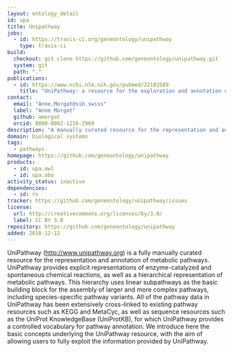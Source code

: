 ```yaml
---
layout: ontology_detail
id: upa
title: Unipathway
jobs:
  - id: https://travis-ci.org/geneontology/unipathway
    type: travis-ci
build:
  checkout: git clone https://github.com/geneontology/unipathway.git
  system: git
  path: "."
publications:
  - id: https://www.ncbi.nlm.nih.gov/pubmed/22102589
    title: "UniPathway: a resource for the exploration and annotation of metabolic pathways"
contact:
  email: "Anne.Morgat@sib.swiss"
  label: "Anne Morgat"
  github: amorgat
  orcid: 0000-0002-1216-2969
description: "A manually curated resource for the representation and annotation of metabolic pathways"
domain: biological systems
tags:
  - pathways
homepage: https://github.com/geneontology/unipathway
products:
  - id: upa.owl
  - id: upa.obo
activity_status: inactive
dependencies:
  - id: ro
tracker: https://github.com/geneontology/unipathway/issues
license:
  url: http://creativecommons.org/licenses/by/3.0/
  label: CC BY 3.0
repository: https://github.com/geneontology/unipathway
added: 2018-12-12
---
```


UniPathway (http://www.unipathway.org) is a fully manually curated resource for the representation and annotation of metabolic pathways. UniPathway provides explicit representations of enzyme-catalyzed and spontaneous chemical reactions, as well as a hierarchical representation of metabolic pathways. This hierarchy uses linear subpathways as the basic building block for the assembly of larger and more complex pathways, including species-specific pathway variants. All of the pathway data in UniPathway has been extensively cross-linked to existing pathway resources such as KEGG and MetaCyc, as well as sequence resources such as the UniProt KnowledgeBase (UniProtKB), for which UniPathway provides a controlled vocabulary for pathway annotation. We introduce here the basic concepts underlying the UniPathway resource, with the aim of allowing users to fully exploit the information provided by UniPathway.
